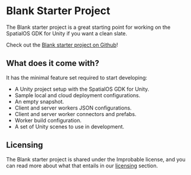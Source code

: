 # Blank Starter Project

The Blank starter project is a great starting point for working on the SpatialOS GDK for Unity if you want a clean slate.

Check out the [Blank starter project on Github](https://github.com/spatialos/gdk-for-unity-blank-project)!

## What does it come with?

It has the minimal feature set required to start developing:

- A Unity project setup with the SpatialOS GDK for Unity.
- Sample local and cloud deployment configurations.
- An empty snapshot.
- Client and server workers JSON configurations.
- Client and server worker connectors and prefabs.
- Worker build configuration.
- A set of Unity scenes to use in development.

## Licensing

The Blank starter project is shared under the Improbable license, and you can read more about what that entails in our [licensing]({{urlRoot}}/license) section.
